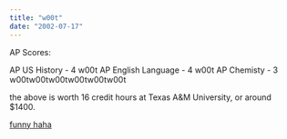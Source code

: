 ```yaml
---
title: "w00t"
date: "2002-07-17"
---
```


AP Scores:

AP US History - 4 w00t AP English Language - 4 w00t AP Chemisty - 3 w00tw00tw00tw00tw00tw00t

the above is worth 16 credit hours at Texas A&M University, or around $1400.

[funny haha](http://www.realultimatepower.net)
